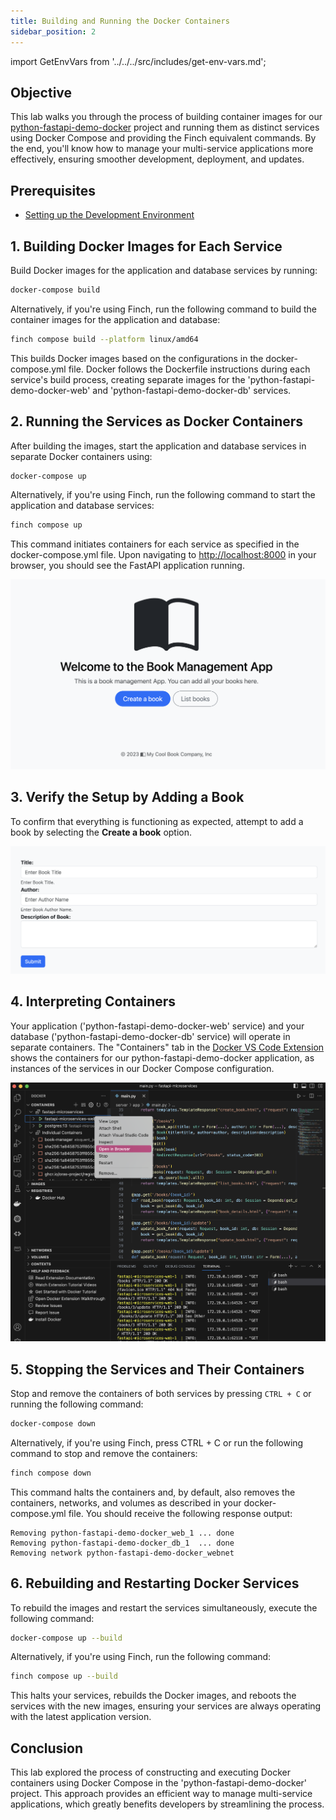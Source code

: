 ```yaml
---
title: Building and Running the Docker Containers
sidebar_position: 2
---
```

import GetEnvVars from '../../../src/includes/get-env-vars.md';

## Objective

This lab walks you through the process of building container images for our [python-fastapi-demo-docker](https://github.com/aws-samples/python-fastapi-demo-docker) project and running them as distinct services using Docker Compose and providing the Finch equivalent commands. By the end, you'll know how to manage your multi-service applications more effectively, ensuring smoother development, deployment, and updates.

## Prerequisites

- [Setting up the Development Environment](../../introduction/python/environment-setup.md)

<!--This is a shared file at src/includes/get-env-vars.md that tells users to navigate to the 'python-fastapi-demo-docker' directory where their environment variables are sourced.-->
<GetEnvVars />

## 1. Building Docker Images for Each Service

Build Docker images for the application and database services by running:

```bash
docker-compose build
```

Alternatively, if you're using Finch, run the following command to build the container images for the application and database:

```bash
finch compose build --platform linux/amd64
```

This builds Docker images based on the configurations in the docker-compose.yml file. Docker follows the Dockerfile instructions during each service's build process, creating separate images for the 'python-fastapi-demo-docker-web' and 'python-fastapi-demo-docker-db' services.

## 2. Running the Services as Docker Containers

After building the images, start the application and database services in separate Docker containers using:

```bash
docker-compose up
```

Alternatively, if you're using Finch, run the following command to start the application and database services:

```bash
finch compose up
```

This command initiates containers for each service as specified in the docker-compose.yml file. Upon navigating to [http://localhost:8000](http://localhost:8000/) in your browser, you should see the FastAPI application running.

![Image](./images/app-home.png)

## 3. Verify the Setup by Adding a Book

To confirm that everything is functioning as expected, attempt to add a book by selecting the **Create a book** option.

![Image](./images/app-create-book.png)

## 4. Interpreting Containers

Your application ('python-fastapi-demo-docker-web' service) and your database ('python-fastapi-demo-docker-db' service) will operate in separate containers. The "Containers" tab in the [Docker VS Code Extension](https://code.visualstudio.com/docs/containers/overview) shows the containers for our python-fastapi-demo-docker application, as instances of the services in our Docker Compose configuration.

![Image](./images/docker-extension-open-in-browser.png)

## 5. Stopping the Services and Their Containers

Stop and remove the containers of both services by pressing `CTRL + C` or running the following command:

```bash
docker-compose down
```

Alternatively, if you're using Finch, press CTRL + C or run the following command to stop and remove the containers:

```bash
finch compose down
```

This command halts the containers and, by default, also removes the containers, networks, and volumes as described in your docker-compose.yml file. You should receive the following response output:

```text
Removing python-fastapi-demo-docker_web_1 ... done
Removing python-fastapi-demo-docker_db_1  ... done
Removing network python-fastapi-demo-docker_webnet
```

## 6. Rebuilding and Restarting Docker Services

To rebuild the images and restart the services simultaneously, execute the following command:

```bash
docker-compose up --build
```

Alternatively, if you're using Finch, run the following command:

```bash
finch compose up --build
```

This halts your services, rebuilds the Docker images, and reboots the services with the new images, ensuring your services are always operating with the latest application version.

## Conclusion

This lab explored the process of constructing and executing Docker containers using Docker Compose in the 'python-fastapi-demo-docker' project. This approach provides an efficient way to manage multi-service applications, which greatly benefits developers by streamlining the process.

